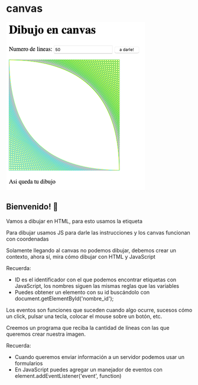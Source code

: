 # canvas

![Desktop preview](./design/desktop-preview.png)

## Bienvenido! 👋

Vamos a dibujar en HTML, para esto usamos la etiqueta

Para dibujar usamos JS para darle las instrucciones y los canvas funcionan con coordenadas

Solamente llegando al canvas no podemos dibujar, debemos crear un contexto, ahora sí, mira cómo dibujar con HTML y JavaScript

Recuerda:
- ID es el identificador con el que podemos encontrar etiquetas con JavaScript, los nombres siguen las mismas reglas que las variables 
- Puedes obtener un elemento con su id buscándolo con document.getElementById('nombre_id');


Los eventos son funciones que suceden cuando algo ocurre,  sucesos cómo un click, pulsar una tecla, colocar el mouse sobre un botón, etc.

Creemos un programa que reciba la cantidad de líneas con las que queremos crear nuestra imagen.

Recuerda:

- Cuando queremos enviar información a un servidor podemos usar un formularios
- En JavaScript puedes agregar un manejador de eventos con element.addEventListener('event', function)
